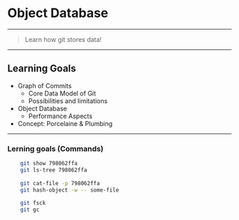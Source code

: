 # Object Database


---


> Learn how git stores data!


---


## Learning Goals

 * Graph of Commits
   - Core Data Model of Git
   - Possibilities and limitations
 * Object Database
   - Performance Aspects
 * Concept: Porcelaine & Plumbing


---


### Lerning goals (Commands)

```bash
    git show 798062ffa
    git ls-tree 798062ffa
    
    git cat-file -p 798062ffa
    git hash-object -w -- some-file
    
    git fsck
    git gc
```

